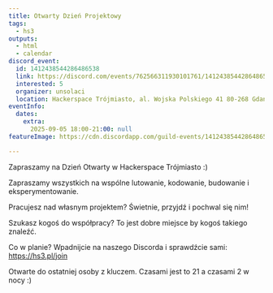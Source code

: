 ```yaml
---
title: Otwarty Dzień Projektowy
tags:
  - hs3
outputs:
  - html
  - calendar
discord_event:
  id: 1412438544286486538
  link: https://discord.com/events/762566311930101761/1412438544286486538
  interested: 5
  organizer: unsolaci
  location: Hackerspace Trójmiasto, al. Wojska Polskiego 41 80-268 Gdańsk
eventInfo:
  dates:
    extra:
      2025-09-05 18:00-21:00: null
featureImage: https://cdn.discordapp.com/guild-events/1412438544286486538/7db40c468671f5390c90a78535c96b58.png?size=1024

---
```


Zapraszamy na Dzień Otwarty w Hackerspace Trójmiasto :)

Zapraszamy wszystkich na wspólne lutowanie, kodowanie, budowanie i eksperymentowanie.

Pracujesz nad własnym projektem? Świetnie, przyjdź i pochwal się nim!

Szukasz kogoś do współpracy? To jest dobre miejsce by kogoś takiego znaleźć.

Co w planie? Wpadnijcie na naszego Discorda i sprawdźcie sami: https://hs3.pl/join

 Otwarte do ostatniej osoby z kluczem. Czasami jest to 21 a czasami 2 w nocy :)
